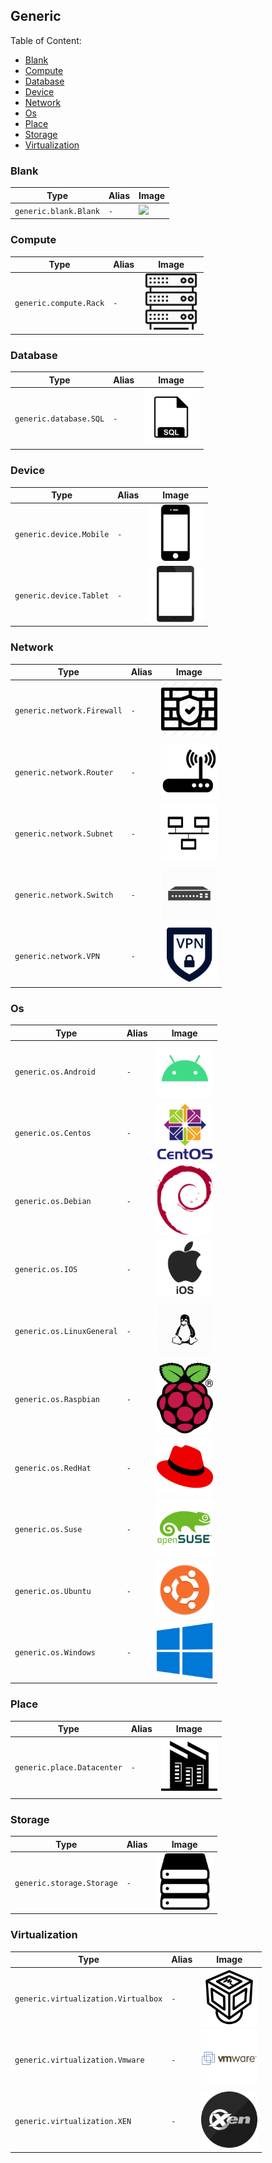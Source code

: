 ## Generic

Table of Content:

* [Blank](#blank)
* [Compute](#compute)
* [Database](#database)
* [Device](#device)
* [Network](#network)
* [Os](#os)
* [Place](#place)
* [Storage](#storage)
* [Virtualization](#virtualization)

### Blank

| Type                  | Alias | Image                                                                      |
|-----------------------|-------|----------------------------------------------------------------------------|
| `generic.blank.Blank` | `-`   | <img width="90" src="../../docs/images/resources/generic/blank/blank.png"> |

### Compute

| Type                   | Alias | Image                                                                       |
|------------------------|-------|-----------------------------------------------------------------------------|
| `generic.compute.Rack` | `-`   | <img width="90" src="../../docs/images/resources/generic/compute/rack.png"> |

### Database

| Type                   | Alias | Image                                                                       |
|------------------------|-------|-----------------------------------------------------------------------------|
| `generic.database.SQL` | `-`   | <img width="90" src="../../docs/images/resources/generic/database/sql.png"> |

### Device

| Type                    | Alias | Image                                                                        |
|-------------------------|-------|------------------------------------------------------------------------------|
| `generic.device.Mobile` | `-`   | <img width="90" src="../../docs/images/resources/generic/device/mobile.png"> |
| `generic.device.Tablet` | `-`   | <img width="90" src="../../docs/images/resources/generic/device/tablet.png"> |

### Network

| Type                       | Alias | Image                                                                           |
|----------------------------|-------|---------------------------------------------------------------------------------|
| `generic.network.Firewall` | `-`   | <img width="90" src="../../docs/images/resources/generic/network/firewall.png"> |
| `generic.network.Router`   | `-`   | <img width="90" src="../../docs/images/resources/generic/network/router.png">   |
| `generic.network.Subnet`   | `-`   | <img width="90" src="../../docs/images/resources/generic/network/subnet.png">   |
| `generic.network.Switch`   | `-`   | <img width="90" src="../../docs/images/resources/generic/network/switch.png">   |
| `generic.network.VPN`      | `-`   | <img width="90" src="../../docs/images/resources/generic/network/vpn.png">      |

### Os

| Type                      | Alias | Image                                                                           |
|---------------------------|-------|---------------------------------------------------------------------------------|
| `generic.os.Android`      | `-`   | <img width="90" src="../../docs/images/resources/generic/os/android.png">       |
| `generic.os.Centos`       | `-`   | <img width="90" src="../../docs/images/resources/generic/os/centos.png">        |
| `generic.os.Debian`       | `-`   | <img width="90" src="../../docs/images/resources/generic/os/debian.png">        |
| `generic.os.IOS`          | `-`   | <img width="90" src="../../docs/images/resources/generic/os/ios.png">           |
| `generic.os.LinuxGeneral` | `-`   | <img width="90" src="../../docs/images/resources/generic/os/linux-general.png"> |
| `generic.os.Raspbian`     | `-`   | <img width="90" src="../../docs/images/resources/generic/os/raspbian.png">      |
| `generic.os.RedHat`       | `-`   | <img width="90" src="../../docs/images/resources/generic/os/red-hat.png">       |
| `generic.os.Suse`         | `-`   | <img width="90" src="../../docs/images/resources/generic/os/suse.png">          |
| `generic.os.Ubuntu`       | `-`   | <img width="90" src="../../docs/images/resources/generic/os/ubuntu.png">        |
| `generic.os.Windows`      | `-`   | <img width="90" src="../../docs/images/resources/generic/os/windows.png">       |

### Place

| Type                       | Alias | Image                                                                           |
|----------------------------|-------|---------------------------------------------------------------------------------|
| `generic.place.Datacenter` | `-`   | <img width="90" src="../../docs/images/resources/generic/place/datacenter.png"> |

### Storage

| Type                      | Alias | Image                                                                          |
|---------------------------|-------|--------------------------------------------------------------------------------|
| `generic.storage.Storage` | `-`   | <img width="90" src="../../docs/images/resources/generic/storage/storage.png"> |

### Virtualization

| Type                                | Alias | Image                                                                                    |
|-------------------------------------|-------|------------------------------------------------------------------------------------------|
| `generic.virtualization.Virtualbox` | `-`   | <img width="90" src="../../docs/images/resources/generic/virtualization/virtualbox.png"> |
| `generic.virtualization.Vmware`     | `-`   | <img width="90" src="../../docs/images/resources/generic/virtualization/vmware.png">     |
| `generic.virtualization.XEN`        | `-`   | <img width="90" src="../../docs/images/resources/generic/virtualization/xen.png">        |
